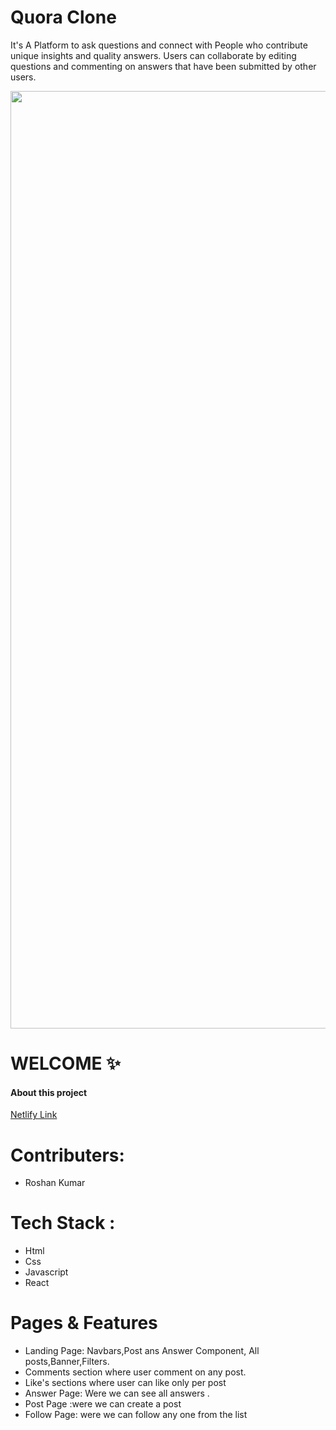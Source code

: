 <h1>Quora  Clone</h1>
<p>It's A Platform to ask questions and connect with People who contribute unique insights and quality answers. Users can collaborate by editing questions and commenting on answers that have been submitted by other users.</p>
<img width="1500" src="https://roshan-portfolio1.netlify.app/qua.png" alt="">
<h1>WELCOME ✨</h1>

<h4>About this project</h4>
<a target="_blank" href="https://quorac.netlify.app/">Netlify Link</a>

<h1>Contributers:</h1>
<ul>
  <li>Roshan Kumar</li>
</ul>

<h1>Tech Stack :</h1>
<ul> 
  <li>Html</li>
  <li>Css</li>
  <li>Javascript</li>
  <li>React</li>
</ul>
  
<h1>Pages & Features</h1>
<ul> 
  <li>Landing Page: Navbars,Post ans Answer Component, All posts,Banner,Filters.</li>
  <li>Comments section where user comment on any post.</li>
  <li>Like's sections where user can like only per post</li>
  <li>Answer Page: Were we can see all answers .</li>
  <li>Post Page :were we can create a post </li>
  <li>Follow Page: were we can follow any one from the list </li>
</ul>

